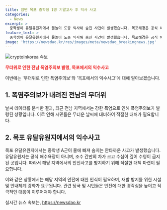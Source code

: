 ```yaml
---
title: 참변 목포 중학생 1명 기말고사 후 익사 사고
categories:
  - News
excerpt: >
  중학생이 유달유원지에서 물놀이 도중 익사해 숨진 사건이 발생했습니다. 목포해경은 공식 해수욕장이 아닌 유달유원지에서는 수영이 금지된 곳이라고 강조하며, 안전사고를 예방하고자 바다에 익수 및 수영을 금지하고 있습니다. 이로써 유달유원지는 2006년부터 출입이 전면 통제된 구역으로, 이러한 안전 대책이 마련되어 있음에도 불구하고 익사 사고가 발생했습니다. 해당 사건을 조사 중인 목포해경은 정확한 사고 경위를 파악하고 있습니다.
feature_text: >
  중학생이 유달유원지에서 물놀이 도중 익사해 숨진 사건이 발생했습니다. 목포해경은 공식 해수욕장이 아닌 유달유원지에서는 수영이 금지된 곳이라고 강조하며, 안전사고를 예방하고자 바다에 익수 및 수영을 금지하고 있습니다. 이로써 유달유원지는 2006년부터 출입이 전면 통제된 구역으로, 이러한 안전 대책이 마련되어 있음에도 불구하고 익사 사고가 발생했습니다. 해당 사건을 조사 중인 목포해경은 정확한 사고 경위를 파악하고 있습니다.
image: 'https://newsdao.kr/res/images/meta/newsdao_breakingnews.jpg'
---
```


<p><img src="https://newsdao.kr/res/images/meta/newsdao_breakingnews.jpg" alt="cryptoinkorea 속보" /></p>

<p><b><span style="color: #ee2323;">무더위로 인한 전남 폭염주의보 발령, 목포에서의 익수사고</span></b></p>

<p>이번에는 '무더위로 인한 폭염주의보'와 '목포에서의 익수사고'에 대해 알아보겠습니다.</p>

<h2 data-ke-size="size26">1. 폭염주의보가 내려진 전남의 무더위</h2>

<p>날씨 데이터를 분석한 결과, 최근 전남 지역에서는 강한 폭염으로 인해 폭염주의보가 발령된 상황입니다. 이로 인해 시민들은 무더운 날씨에 대비하여 적절한 대처가 필요합니다.</p>

<h2 data-ke-size="size26">2. 목포 유달유원지에서의 익수사고</h2>

<p>목포 유달유원지에서는 중학생 A군이 물에 빠져 숨지는 안타까운 사고가 발생했습니다. 유달유원지는 공식 해수욕장이 아니며, 조수 간만의 차가 크고 수심이 깊어 수영이 금지된 곳입니다. 따라서 해당 지역에서의 안전사고를 방지하기 위해 적절한 대책 마련이 필요합니다.</p>

<p>이와 같은 상황에서는 해당 지역의 안전에 대한 인식이 필요하며, 재발 방지를 위한 시설 및 안내체계 강화가 요구됩니다. 관련 당국 및 시민들은 안전에 대한 경각심을 높이고 적극적인 대응이 이루어져야 합니다.</p>
실시간 뉴스 속보는, <a href="https://newsdao.kr" rel="dofollow">https://newsdao.kr</a>


